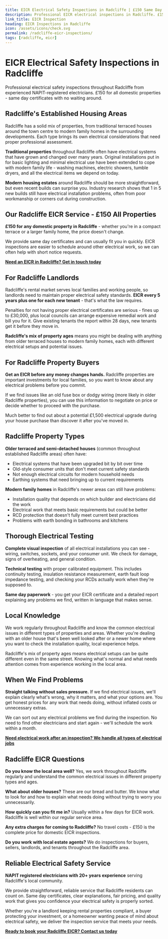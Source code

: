 ```yaml
---
title: EICR Electrical Safety Inspections in Radcliffe | £150 Same Day Certificate
description: Professional EICR electrical inspections in Radcliffe. £150 all domestic properties, same day certificates. NAPIT registered, 20+ years experience. Local electrical safety experts.
link_title: EICR Inspection
heading: EICR Inspections in Radcliffe
icon: /assets/icons/check.svg
permalink: /radcliffe-eicr-inspections/
tags: [radcliffe, eicr]
---
```


# EICR Electrical Safety Inspections in Radcliffe

Professional electrical safety inspections throughout Radcliffe from experienced NAPIT-registered electricians. £150 for all domestic properties - same day certificates with no waiting around.

## Radcliffe's Established Housing Areas

Radcliffe has a solid mix of properties, from traditional terraced houses around the town centre to modern family homes in the surrounding developments. Each type brings its own electrical considerations that need proper professional assessment.

**Traditional properties** throughout Radcliffe often have electrical systems that have grown and changed over many years. Original installations put in for basic lighting and minimal electrical use have been extended to cope with modern family life - washing machines, electric showers, tumble dryers, and all the electrical items we depend on today.

**Modern housing estates** around Radcliffe should be more straightforward, but even recent builds can surprise you. Industry research shows that 1 in 5 new builds still have electrical installation problems, often from poor workmanship or corners cut during construction.

## Our Radcliffe EICR Service - £150 All Properties

**£150 for any domestic property in Radcliffe** - whether you're in a compact terrace or a larger family home, the price doesn't change.

We provide same day certificates and can usually fit you in quickly. EICR inspections are easier to schedule around other electrical work, so we can often help with short notice requests.

**[Need an EICR in Radcliffe? Get in touch today](/contact/)**

## For Radcliffe Landlords

Radcliffe's rental market serves local families and working people, so landlords need to maintain proper electrical safety standards. **EICR every 5 years plus one for each new tenant** - that's what the law requires.

Penalties for not having proper electrical certificates are serious - fines up to £30,000, plus local councils can arrange expensive remedial work and bill you for it. Give existing tenants the report within 28 days, new tenants get it before they move in.

**Radcliffe's mix of property ages** means you might be dealing with anything from older terraced houses to modern family homes, each with different electrical setups and potential issues.

## For Radcliffe Property Buyers

**Get an EICR before any money changes hands.** Radcliffe properties are important investments for local families, so you want to know about any electrical problems before you commit.

If we find issues like an old fuse box or dodgy wiring (more likely in older Radcliffe properties), you can use this information to negotiate on price or decide whether to proceed with the purchase.

Much better to find out about a potential £1,500 electrical upgrade during your house purchase than discover it after you've moved in.

## Radcliffe Property Types

**Older terraced and semi-detached houses** (common throughout established Radcliffe areas) often have:

- Electrical systems that have been upgraded bit by bit over time
- Old-style consumer units that don't meet current safety standards
- Not enough electrical circuits for modern household needs
- Earthing systems that need bringing up to current requirements

**Modern family homes** in Radcliffe's newer areas can still have problems:

- Installation quality that depends on which builder and electricians did the work
- Electrical work that meets basic requirements but could be better
- RCD protection that doesn't fully meet current best practices
- Problems with earth bonding in bathrooms and kitchens

## Thorough Electrical Testing

**Complete visual inspection** of all electrical installations you can see - wiring, switches, sockets, and your consumer unit. We check for damage, signs of overheating, and general condition.

**Technical testing** with proper calibrated equipment. This includes continuity testing, insulation resistance measurement, earth fault loop impedance testing, and checking your RCDs actually work when they're supposed to.

**Same day paperwork** - you get your EICR certificate and a detailed report explaining any problems we find, written in language that makes sense.

## Local Knowledge

We work regularly throughout Radcliffe and know the common electrical issues in different types of properties and areas. Whether you're dealing with an older house that's been well looked after or a newer home where you want to check the installation quality, local experience helps.

Radcliffe's mix of property ages means electrical setups can be quite different even in the same street. Knowing what's normal and what needs attention comes from experience working in the local area.

## When We Find Problems

**Straight talking without sales pressure.** If we find electrical issues, we'll explain clearly what's wrong, why it matters, and what your options are. You get honest prices for any work that needs doing, without inflated costs or unnecessary extras.

We can sort out any electrical problems we find during the inspection. No need to find other electricians and start again - we'll schedule the work within a month.

**[Need electrical work after an inspection? We handle all types of electrical jobs](/services/)**

## Radcliffe EICR Questions

**Do you know the local area well?** Yes, we work throughout Radcliffe regularly and understand the common electrical issues in different property types and ages.

**What about older houses?** These are our bread and butter. We know what to look for and how to explain what needs doing without trying to worry you unnecessarily.

**How quickly can you fit me in?** Usually within a few days for EICR work. Radcliffe is well within our regular service area.

**Any extra charges for coming to Radcliffe?** No travel costs - £150 is the complete price for domestic EICR inspections.

**Do you work with local estate agents?** We do inspections for buyers, sellers, landlords, and tenants throughout the Radcliffe area.

## Reliable Electrical Safety Service

**NAPIT registered electricians with 20+ years experience** serving Radcliffe's local community.

We provide straightforward, reliable service that Radcliffe residents can count on. Same day certificates, clear explanations, fair pricing, and quality work that gives you confidence your electrical safety is properly sorted.

Whether you're a landlord keeping rental properties compliant, a buyer protecting your investment, or a homeowner wanting peace of mind about electrical safety, we deliver the inspection service that meets your needs.

**[Ready to book your Radcliffe EICR? Contact us today](/contact/)**
